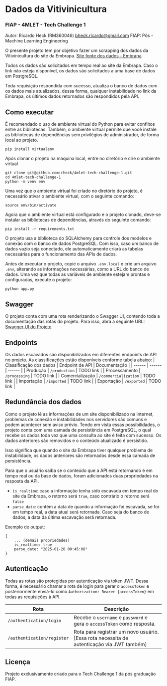 # Dados da Vitivinicultura
### FIAP - 4MLET - Tech Challenge 1

Autor: Ricardo Heck (RM360046) <bheck.ricardo@gmail.com>
FIAP: Pós - Machine Learning Engineering

O presente projeto tem por objetivo fazer um scrapping dos dados da Vitivinicultura do site da Embrapa.
[Site fonte dos dados - Embrapa](http://vitibrasil.cnpuv.embrapa.br/index.php)

Todos os dados são solicitados em tempo real ao site da Embrapa. Caso o link não esteja disponível, os dados são solicitados a uma base de dados em PostgreSQL.

Toda requisição respondida com sucesso, atualiza o banco de dados com os dados mais atualizados, dessa forma, qualquer instabilidade no link da Embrapa, os últimos dados retornados são respondidos pela API.

## Como executar

É recomendado o uso de ambiente virtual do Python para evitar conflitos entre as bibliotecas.
Também, o ambiente virtual permite que você instale as bibliotecas de dependências sem privilégios de administrador, de forma local ao projeto.
```
pip install virtualenv
```

Após clonar o projeto na máquina local, entre no diretório e crie o ambiente virtual

```
git clone git@github.com:rheck/4mlet-tech-challenge-1.git
cd 4mlet-tech-challenge-1
python -m venv env
```

Uma vez que o ambiente virtual foi criado no diretório do projeto, é necessário ativar o ambiente virtual, com o seguinte comando:
```
source env/bin/activate
```

Agora que o ambiente virtual está configurado e o projeto clonado, deve-se instalar as bibliotecas de dependências, através do seguinte comando:
```
pip install -r requirements.txt
```

O projeto usa a biblioteca do SQLAlchemy para controle dos modelos e conexão com o banco de dados PostgreSQL.
Com isso, caso um banco de dados vazio seja conectado, ele automaticamente criará as tabelas necessárias para o funcionamento das APIs de dados.

Antes de executar o projeto, copie o arquivo `.env.local` e crie um arquivo `.env`, alterando as informações necessárias, como a URL do banco de dados.
Uma vez que todas as variáveis de ambiente estejam prontas e configuradas, execute o projeto:
```
python app.py
```

## Swagger

O projeto conta com uma rota renderizando o Swagger UI, contendo toda a documentação das rotas do projeto.
Para isso, abra a seguinte URL: [Swagger UI do Projeto](https://rheck-4mlet-tech-challenge-1.vercel.app/swagger-ui)

## Endpoints

Os dados escavados são disponibilizados em diferentes endpoints de API no projeto.
As classificações estão disponíveis conforme tabela abaixo:
| Classificação dos dados | Endpoint de API | Documentação |
| ------ | ------ | ------ |
| Produção | `/production` | TODO link |
| Processamento | `/processing` | TODO link |
| Comercialização | `/commercialization` | TODO link |
| Importação | `/imported` | TODO link |
| Exportação | `/exported` | TODO link |

## Redundância dos dados

Como o projeto lê as informações de um site disponibilizado na internet, problemas de conexão e instabilidades nos servidores são comuns e podem acontecer sem aviso prévio.
Tendo em vista essas possibilidades, o projeto conta com uma camada de persistência em PostgreSQL, o qual recebe os dados toda vez que uma consulta ao site é feita com sucesso. Os dados anteriores são removidos e o conteúdo atualizado é persistido.

Isso significa que quando o site da Embrapa tiver qualquer problema de instabilidade, os dados anteriores são retornados desde essa camada de persistência.

Para que o usuário saiba se o conteúdo que a API está retornando é em tempo real ou da base de dados, foram adicionados duas propriedades na resposta da API.
- `is_realtime`: caso a informação tenha sido escavada em tempo real do site da Embrapa, o retorno será `true`, caso contrário o retorno será `false`
- `parse_date`: contém a data de quando a informação foi escavada, se for em tempo real, a data atual será retornada. Caso seja do banco de dados, a data da última escavação será retornada.

Exemplo de output:
```
{
    ... (demais propriedades)
    is_realtime: true
    parse_date: "2025-01-20 00:45:08"
}
```

## Autenticação

Todas as rotas são protegidas por autenticação via token JWT.
Dessa forma, é necessário chamar a rota de login para gerar o `accessToken` e posteriormente enviá-lo como `Authorization: Bearer {accessToken}` em todas as requisições à API.

| Rota | Descrição |
| ------ | ------ |
| `/authentication/login` | Recebe o `username` e `password` e gera o `accessToken` como resposta. |
| `/authentication/register` | Rota para registrar um novo usuário. [Essa rota necessita de autenticação via JWT também] |

## Licença

Projeto exclusivamente criado para o Tech Challenge 1 da pós graduação FIAP.
